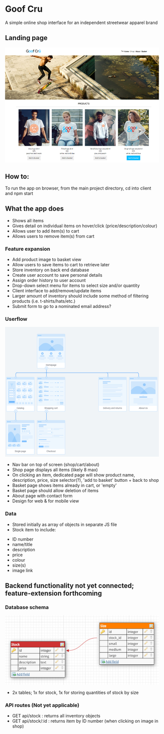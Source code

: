 # Goof Cru
A simple online shop interface for an independent streetwear apparel brand

## Landing page
![Landing page image](images/shop-screenshot.jpg)

## How to:
To run the app on browser, from the main project directory, cd into client and npm start

## What the app does
* Shows all items
* Gives detail on individual items on hover/click (price/description/colour)
* Allows user to add item(s) to cart
* Allows users to remove item(s) from cart

### Feature expansion
* Add product image to basket view
* Allow users to save items to cart to retrieve later
* Store inventory on back end database
* Create user account to save personal details
* Assign order history to user account
* Drop-down select menu for items to select size and/or quantity
* Client interface to add/remove/update items
* Larger amount of inventory should include some method of filtering products (i.e. t-shirts/hats/etc.)
* Submit form to go to a nominated email address?

### Userflow
![Sitemap](images/sitemap.jpg)
* Nav bar on top of screen (shop/cart/about)
* Shop page displays all items (likely 8 max)
* On clicking an item, dedicated page will show product name, description, price, size selector(?), 'add to basket' button + back to shop
* Basket page shows items already in cart, or 'empty'
* Basket page should allow deletion of items
* About page with contact form
* Design for web & for mobile view

### Data
* Stored initially as array of objects in separate JS file
* Stock item to include:
- ID number
- name/title
- description
- price
- colour
- size(s)
- image link

## Backend functionality not yet connected; feature-extension forthcoming

### Database schema
![Database schema](images/schema.jpg)
* 2x tables; 1x for stock, 1x for storing quantities of stock by size

### API routes (Not yet applicable)
* GET api/stock : returns all inventory objects
* GET api/stock/:id : returns item by ID number (when clicking on image in shop)

